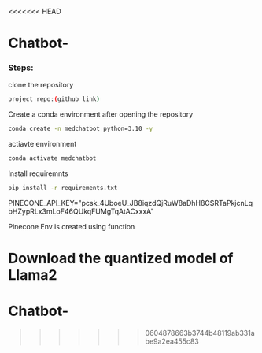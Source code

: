 <<<<<<< HEAD
# Chatbot-

### Steps:
clone the repository

```bash
project repo:(github link)
```
Create a conda environment after opening the repository

```bash
conda create -n medchatbot python=3.10 -y
```
actiavte environment

```bash
conda activate medchatbot
```

Install requiremnts 
```bash
pip install -r requirements.txt
```

PINECONE_API_KEY="pcsk_4UboeU_JB8iqzdQjRuW8aDhH8CSRTaPkjcnLqbHZypRLx3mLoF46QUkqFUMgTqAtACxxxA"

Pinecone Env is created using function

Download the quantized model of Llama2
=======
# Chatbot-
>>>>>>> 0604878663b3744b48119ab331abe9a2ea455c83

